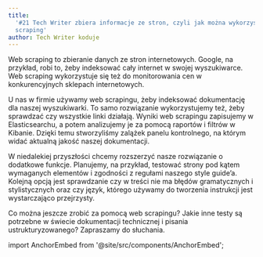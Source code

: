 ```yaml
---
title:
  '#21 Tech Writer zbiera informacje ze stron, czyli jak można wykorzystać web
  scraping'
author: Tech Writer koduje
---
```


Web scraping to zbieranie danych ze stron internetowych. Google, na przykład,
robi to, żeby indeksować cały internet w swojej wyszukiwarce. Web scraping
wykorzystuje się też do monitorowania cen w konkurencyjnych sklepach
internetowych.

U nas w firmie używamy web scrapingu, żeby indeksować dokumentację dla naszej
wyszukiwarki. To samo rozwiązanie wykorzystujemy też, żeby sprawdzać czy
wszystkie linki działają. Wyniki web scrapingu zapisujemy w Elasticsearchu, a
potem analizujemy je za pomocą raportów i filtrów w Kibanie. Dzięki temu
stworzyliśmy zalążek panelu kontrolnego, na którym widać aktualną jakość naszej
dokumentacji.

W niedalekiej przyszłości chcemy rozszerzyć nasze rozwiązanie o dodatkowe
funkcje. Planujemy, na przykład, testować strony pod kątem wymaganych elementów
i zgodności z regułami naszego style guide’a. Kolejną opcją jest sprawdzanie czy
w treści nie ma błędów gramatycznych i stylistycznych oraz czy język, którego
używamy do tworzenia instrukcji jest wystarczająco przejrzysty.

Co można jeszcze zrobić za pomocą web scrapingu? Jakie inne testy są potrzebne w
świecie dokumentacji technicznej i pisania ustrukturyzowanego? Zapraszamy do
słuchania.

import AnchorEmbed from '@site/src/components/AnchorEmbed';

<AnchorEmbed episodeId="21-Tech-Writer-zbiera-informacje-ze-stron--czyli-jak-mona-wykorzysta-web-scraping-ejj0ah/a-a375vf3" />
